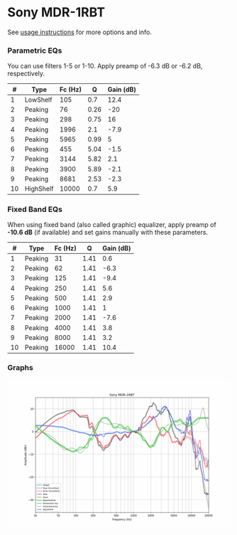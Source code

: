 # Sony MDR-1RBT
See [usage instructions](https://github.com/jaakkopasanen/AutoEq#usage) for more options and info.

### Parametric EQs
You can use filters 1-5 or 1-10. Apply preamp of -6.3 dB or -6.2 dB, respectively.

|   # | Type      |   Fc (Hz) |    Q |   Gain (dB) |
|-----|-----------|-----------|------|-------------|
|   1 | LowShelf  |       105 | 0.7  |        12.4 |
|   2 | Peaking   |        76 | 0.26 |       -20   |
|   3 | Peaking   |       298 | 0.75 |        16   |
|   4 | Peaking   |      1996 | 2.1  |        -7.9 |
|   5 | Peaking   |      5965 | 0.99 |         5   |
|   6 | Peaking   |       455 | 5.04 |        -1.5 |
|   7 | Peaking   |      3144 | 5.82 |         2.1 |
|   8 | Peaking   |      3900 | 5.89 |        -2.1 |
|   9 | Peaking   |      8681 | 2.53 |        -2.3 |
|  10 | HighShelf |     10000 | 0.7  |         5.9 |

### Fixed Band EQs
When using fixed band (also called graphic) equalizer, apply preamp of **-10.6 dB** (if available) and set gains manually with these parameters.

|   # | Type    |   Fc (Hz) |    Q |   Gain (dB) |
|-----|---------|-----------|------|-------------|
|   1 | Peaking |        31 | 1.41 |         0.6 |
|   2 | Peaking |        62 | 1.41 |        -6.3 |
|   3 | Peaking |       125 | 1.41 |        -9.4 |
|   4 | Peaking |       250 | 1.41 |         5.6 |
|   5 | Peaking |       500 | 1.41 |         2.9 |
|   6 | Peaking |      1000 | 1.41 |         1   |
|   7 | Peaking |      2000 | 1.41 |        -7.6 |
|   8 | Peaking |      4000 | 1.41 |         3.8 |
|   9 | Peaking |      8000 | 1.41 |         3.2 |
|  10 | Peaking |     16000 | 1.41 |        10.4 |

### Graphs
![](./Sony%20MDR-1RBT.png)
